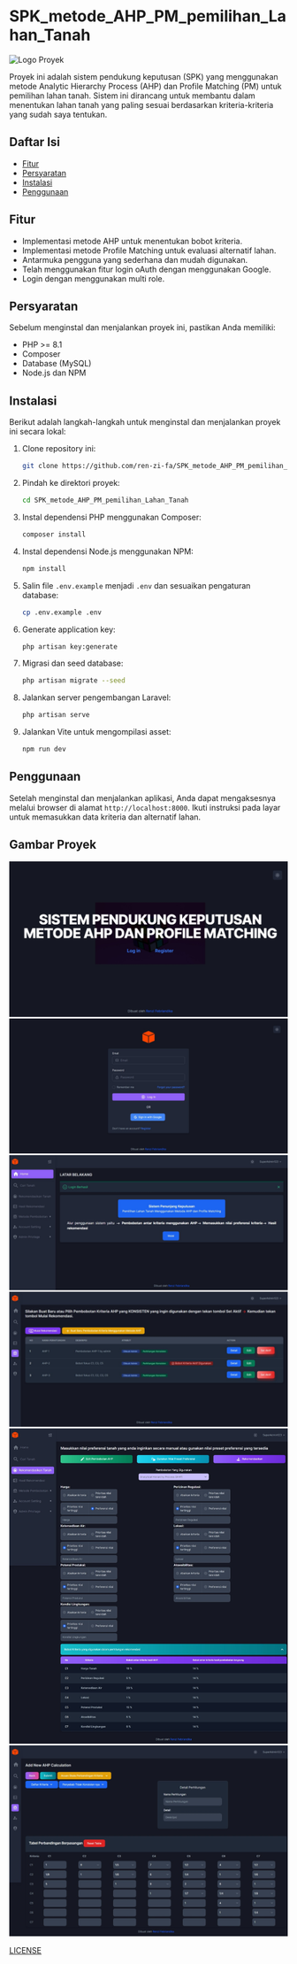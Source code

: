# SPK_metode_AHP_PM_pemilihan_Lahan_Tanah

![Logo Proyek](https://github.com/ren-zi-fa/SPK_metode_AHP_PM_pemilihan_Lahan_Tanah/blob/main/public/favicon.ico)

Proyek ini adalah sistem pendukung keputusan (SPK) yang menggunakan metode Analytic Hierarchy Process (AHP) dan Profile Matching (PM) untuk pemilihan lahan tanah. Sistem ini dirancang untuk membantu dalam menentukan lahan tanah yang paling sesuai berdasarkan kriteria-kriteria yang sudah saya tentukan.

## Daftar Isi

- [Fitur](#fitur)
- [Persyaratan](#persyaratan)
- [Instalasi](#instalasi)
- [Penggunaan](#penggunaan)

## Fitur

- Implementasi metode AHP untuk menentukan bobot kriteria.
- Implementasi metode Profile Matching untuk evaluasi alternatif lahan.
- Antarmuka pengguna yang sederhana dan mudah digunakan.
- Telah menggunakan fitur login oAuth dengan menggunakan Google.
- Login dengan menggunakan multi role.

## Persyaratan

Sebelum menginstal dan menjalankan proyek ini, pastikan Anda memiliki:

- PHP >= 8.1
- Composer
- Database (MySQL)
- Node.js dan NPM

## Instalasi

Berikut adalah langkah-langkah untuk menginstal dan menjalankan proyek ini secara lokal:

1. Clone repository ini:
    ```bash
    git clone https://github.com/ren-zi-fa/SPK_metode_AHP_PM_pemilihan_Lahan_Tanah.git
    ```

2. Pindah ke direktori proyek:
    ```bash
    cd SPK_metode_AHP_PM_pemilihan_Lahan_Tanah
    ```

3. Instal dependensi PHP menggunakan Composer:
    ```bash
    composer install
    ```

4. Instal dependensi Node.js menggunakan NPM:
    ```bash
    npm install
    ```

5. Salin file `.env.example` menjadi `.env` dan sesuaikan pengaturan database:
    ```bash
    cp .env.example .env
    ```

6. Generate application key:
    ```bash
    php artisan key:generate
    ```

7. Migrasi dan seed database:
    ```bash
    php artisan migrate --seed
    ```

8. Jalankan server pengembangan Laravel:
    ```bash
    php artisan serve
    ```

9. Jalankan Vite untuk mengompilasi asset:
    ```bash
    npm run dev
    ```

## Penggunaan

Setelah menginstal dan menjalankan aplikasi, Anda dapat mengaksesnya melalui browser di alamat `http://localhost:8000`. Ikuti instruksi pada layar untuk memasukkan data kriteria dan alternatif lahan.

## Gambar Proyek
![Screenshot Aplikasi](https://github.com/ren-zi-fa/SPK_metode_AHP_PM_pemilihan_Lahan_Tanah/blob/main/Screenshot_22-5-2024_132517_laravel-pkl-ahp-pm.nzy.jpeg)
![Screenshot Aplikasi](https://github.com/ren-zi-fa/SPK_metode_AHP_PM_pemilihan_Lahan_Tanah/blob/main/Screenshot_22-5-2024_132549_laravel-pkl-ahp-pm.nzy.jpeg)
![Screenshot Aplikasi](https://github.com/ren-zi-fa/SPK_metode_AHP_PM_pemilihan_Lahan_Tanah/blob/main/Screenshot_22-5-2024_132714_laravel-pkl-ahp-pm.nzy.jpeg)
![Screenshot Aplikasi](https://github.com/ren-zi-fa/SPK_metode_AHP_PM_pemilihan_Lahan_Tanah/blob/main/Screenshot_22-5-2024_132743_laravel-pkl-ahp-pm.nzy.jpeg)
![Screenshot Aplikasi](https://github.com/ren-zi-fa/SPK_metode_AHP_PM_pemilihan_Lahan_Tanah/blob/main/Screenshot_22-5-2024_132820_laravel-pkl-ahp-pm.nzy.jpeg)
![Screenshot Aplikasi](https://github.com/ren-zi-fa/SPK_metode_AHP_PM_pemilihan_Lahan_Tanah/blob/main/Screenshot_22-5-2024_133012_laravel-pkl-ahp-pm.nzy.jpeg)

[LICENSE](https://github.com/ren-zi-fa/SPK_metode_AHP_PM_pemilihan_Lahan_Tanah/blob/main/LICENSE)